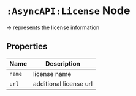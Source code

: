 
# `:AsyncAPI:License` Node

-> represents the license information 

## Properties

| Name   | Description                |
|--------|----------------------------|
| `name` | license name               |
| `url`  | additional license url     |

